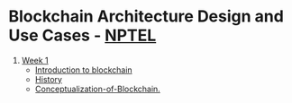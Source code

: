 # Blockchain Architecture Design and Use Cases - [NPTEL](https://onlinecourses.nptel.ac.in/noc18_cs47/preview)

1.  [Week 1](/Week1/)
    - [Introduction to blockchain](/Week1/Introduction-to-Blockchain.md)
    - [History](/Week1/History.md)
    - [Conceptualization-of-Blockchain.](/Week1/Conceptualization-of-Blockchain.md)
